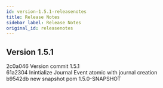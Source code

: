 ```yaml
---
id: version-1.5.1-releasenotes
title: Release Notes
sidebar_label: Release Notes
original_id: releasenotes
---
```


## Version 1.5.1
2c0a046 Version commit 1.5.1</br>
61a2304 Inintialize Journal Event atomic with journal creation</br>
b9542db new snapshot pom 1.5.0-SNAPSHOT</br>